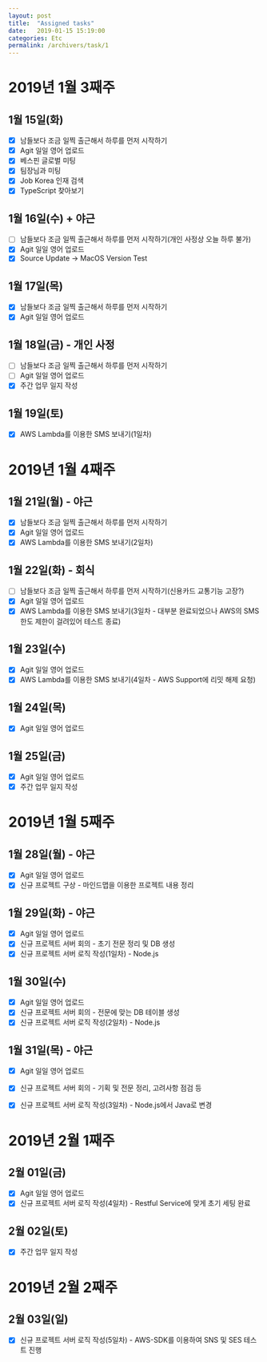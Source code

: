 ```yaml
---
layout: post
title:  "Assigned tasks"
date:   2019-01-15 15:19:00
categories: Etc
permalink: /archivers/task/1
---
```


# 2019년 1월 3째주
## 1월 15일(화)  
- [x] 남들보다 조금 일찍 출근해서 하루를 먼저 시작하기  
- [x] Agit 일일 영어 업로드  
- [x] 베스핀 글로벌 미팅  
- [x] 팀장님과 미팅  
- [x] Job Korea 인재 검색  
- [x] TypeScript 찾아보기  
  
## 1월 16일(수) + 야근  
- [ ] 남들보다 조금 일찍 출근해서 하루를 먼저 시작하기(개인 사정상 오늘 하루 불가)  
- [x] Agit 일일 영어 업로드  
- [x] Source Update -> MacOS Version Test
  
## 1월 17일(목)  
- [x] 남들보다 조금 일찍 출근해서 하루를 먼저 시작하기  
- [x] Agit 일일 영어 업로드  

## 1월 18일(금) - 개인 사정
- [ ] 남들보다 조금 일찍 출근해서 하루를 먼저 시작하기
- [ ] Agit 일일 영어 업로드  
- [x] 주간 업무 일지 작성  
  
## 1월 19일(토)  
- [x] AWS Lambda를 이용한 SMS 보내기(1일차)  

# 2019년 1월 4째주
## 1월 21일(월) - 야근
- [x] 남들보다 조금 일찍 출근해서 하루를 먼저 시작하기  
- [x] Agit 일일 영어 업로드  
- [x] AWS Lambda를 이용한 SMS 보내기(2일차)  
  
## 1월 22일(화) - 회식
- [ ] 남들보다 조금 일찍 출근해서 하루를 먼저 시작하기(신용카드 교통기능 고장?)
- [x] Agit 일일 영어 업로드 
- [x] AWS Lambda를 이용한 SMS 보내기(3일차 - 대부분 완료되었으나 AWS의 SMS 한도 제한이 걸려있어 테스트 종료)  
  
## 1월 23일(수)  
- [x] Agit 일일 영어 업로드 
- [x] AWS Lambda를 이용한 SMS 보내기(4일차 - AWS Support에 리밋 해제 요청)  

## 1월 24일(목)
- [x] Agit 일일 영어 업로드  
  
## 1월 25일(금)  
- [x] Agit 일일 영어 업로드   
- [x] 주간 업무 일지 작성  

# 2019년 1월 5째주  
## 1월 28일(월) - 야근  
- [x] Agit 일일 영어 업로드  
- [x] 신규 프로젝트 구상 - 마인드맵을 이용한 프로젝트 내용 정리  
  
## 1월 29일(화) - 야근  
- [x] Agit 일일 영어 업로드  
- [x] 신규 프로젝트 서버 회의 - 초기 전문 정리 및 DB 생성 
- [x] 신규 프로젝트 서버 로직 작성(1일차) - Node.js  
  
## 1월 30일(수)  
- [x] Agit 일일 영어 업로드 
- [x] 신규 프로젝트 서버 회의 - 전문에 맞는 DB 테이블 생성  
- [x] 신규 프로젝트 서버 로직 작성(2일차) - Node.js  

## 1월 31일(목) - 야근  
- [x] Agit 일일 영어 업로드 
- [x] 신규 프로젝트 서버 회의 - 기획 및 전문 정리, 고려사항 점검 등  
- [x] 신규 프로젝트 서버 로직 작성(3일차) - Node.js에서 Java로 변경  


# 2019년 2월 1째주   
## 2월 01일(금) 
- [x] Agit 일일 영어 업로드 
- [x] 신규 프로젝트 서버 로직 작성(4일차) - Restful Service에 맞게 초기 세팅 완료  
  
## 2월 02일(토)  
- [x] 주간 업무 일지 작성  
   
  
# 2019년 2월 2째주  
## 2월 03일(일)   
- [x] 신규 프로젝트 서버 로직 작성(5일차) - AWS-SDK를 이용하여 SNS 및 SES 테스트 진행